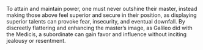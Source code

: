 To attain and maintain power, one must never outshine their master, instead making those above feel superior and secure in their position, as displaying superior talents can provoke fear, insecurity, and eventual downfall. By discreetly flattering and enhancing the master’s image, as Galileo did with the Medicis, a subordinate can gain favor and influence without inciting jealousy or resentment.
